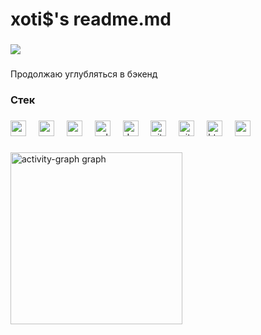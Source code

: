 
<h1 align="left">xoti$'s readme.md</h1>

###

<div align="left">
  <img src="https://visitor-badge.laobi.icu/badge?page_id=xoticdsign.xoticdsign&left_color=black&right_color=rebeccapurple&left_text=%D0%9F%D0%BE%D1%81%D0%B5%D1%82%D0%B8%D1%82%D0%B5%D0%BB%D0%B8"  />
</div>

###

<p align="left">Продолжаю углубляться в бэкенд</p>

###

<h3 align="left">Стек</h3>

###

<div align="left">
  <img src="https://cdn.jsdelivr.net/gh/devicons/devicon/icons/go/go-original.svg" height="25" alt="go logo"  />
  <img width="12" />
  <img src="https://cdn.jsdelivr.net/gh/devicons/devicon/icons/redis/redis-original.svg" height="25" alt="redis logo"  />
  <img width="12" />
  <img src="https://cdn.jsdelivr.net/gh/devicons/devicon/icons/postgresql/postgresql-original.svg" height="25" alt="postgresql logo"  />
  <img width="12" />
  <img src="https://cdn.jsdelivr.net/gh/devicons/devicon/icons/sqlite/sqlite-original.svg" height="25" alt="sqlite logo"  />
  <img width="12" />
  <img src="https://cdn.jsdelivr.net/gh/devicons/devicon/icons/docker/docker-original.svg" height="25" alt="docker logo"  />
  <img width="12" />
  <img src="https://cdn.jsdelivr.net/gh/devicons/devicon/icons/git/git-original.svg" height="25" alt="git logo"  />
  <img width="12" />
  <img src="https://cdn.jsdelivr.net/gh/devicons/devicon/icons/github/github-original.svg" height="25" alt="github logo"  />
  <img width="12" />
  <img src="https://cdn.jsdelivr.net/gh/devicons/devicon/icons/html5/html5-original.svg" height="25" alt="html5 logo"  />
  <img width="12" />
  <img src="https://cdn.jsdelivr.net/gh/devicons/devicon/icons/vscode/vscode-original.svg" height="25" alt="vscode logo"  />
</div>

###

<div align="left">
  <img src="https://github-readme-activity-graph.vercel.app/graph?username=xoticdsign&radius=16&theme=modern-lilac&area=true&order=5&hide_title=false&hide_border=true&custom_title=%D0%9A%D0%BE%D0%BD%D1%80%D0%B8%D0%B1%D1%83%D1%86%D0%B8%D0%B8" height="275" alt="activity-graph graph"  />
</div>

###
